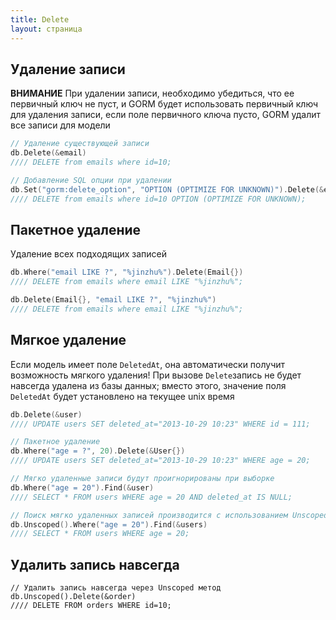 ```yaml
---
title: Delete
layout: страница
---
```


## Удаление записи

**ВНИМАНИЕ** При удалении записи, необходимо убедиться, что ее первичный ключ не пуст, и GORM будет использовать первичный ключ для удаления записи, если поле первичного ключа пусто, GORM удалит все записи для модели

```go
// Удаление существующей записи
db.Delete(&email)
//// DELETE from emails where id=10;

// Добавление SQL опции при удалении
db.Set("gorm:delete_option", "OPTION (OPTIMIZE FOR UNKNOWN)").Delete(&email)
//// DELETE from emails where id=10 OPTION (OPTIMIZE FOR UNKNOWN);
```

## Пакетное удаление

Удаление всех подходящих записей

```go
db.Where("email LIKE ?", "%jinzhu%").Delete(Email{})
//// DELETE from emails where email LIKE "%jinzhu%";

db.Delete(Email{}, "email LIKE ?", "%jinzhu%")
//// DELETE from emails where email LIKE "%jinzhu%";
```

## Мягкое удаление

Если модель имеет поле `DeletedAt`, она автоматически получит возможность мягкого удаления! При вызове `Delete`запись не будет навсегда удалена из базы данных; вместо этого, значение поля `DeletedAt` будет установлено на текущее unix время

```go
db.Delete(&user)
//// UPDATE users SET deleted_at="2013-10-29 10:23" WHERE id = 111;

// Пакетное удаление
db.Where("age = ?", 20).Delete(&User{})
//// UPDATE users SET deleted_at="2013-10-29 10:23" WHERE age = 20;

// Мягко удаленные записи будут проигнорированы при выборке
db.Where("age = 20").Find(&user)
//// SELECT * FROM users WHERE age = 20 AND deleted_at IS NULL;

// Поиск мягко удаленных записей производится с использованием Unscoped метода
db.Unscoped().Where("age = 20").Find(&users)
//// SELECT * FROM users WHERE age = 20;
```

## Удалить запись навсегда

    // Удалить запись навсегда через Unscoped метод
    db.Unscoped().Delete(&order)
    //// DELETE FROM orders WHERE id=10;
